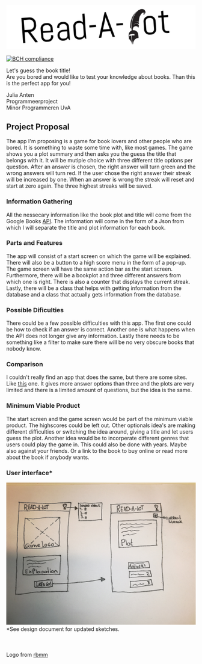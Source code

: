 ![logo](doc/textLogo.png)

[![BCH compliance](https://bettercodehub.com/edge/badge/JuliaAnten/Read-A-Lot?branch=master)](https://bettercodehub.com/)

Let's guess the book title! <br>
Are you bored and would like to test your knowledge about books. Than this is the perfect app for you!

Julia Anten<br>
Programmeerproject<br>
Minor Programmeren UvA
## Project Proposal

The app I'm proposing is a game for book lovers and other people who are bored. It is something to waste some time with, like most games. The game shows you a plot summary and then asks you the guess the title that belongs with it. It will be mutiple choice with three different title options per question. After an answer is chosen, the right answer will turn green and the wrong answers will turn red. If the user chose the right answer their streak will be increased by one. When an answer is wrong the streak will reset and start at zero again. The three highest streaks will be saved.

### Information Gathering
All the nessecary information like the book plot and title will come from the Google Books [API](https://developers.google.com/books/). The information will come in the form of a Json from which I will separate the title and plot information for each book. 

### Parts and Features
The app will consist of a start screen on which the game will be explained. There will also be a button to a high score menu in the form of a pop-up. The game screen will have the same action bar as the start screen. Furthermore, there will be a bookplot and three different answers from which one is right. There is also a counter that displays the current streak. Lastly, there will be a class that helps with getting information from the database and a class that actually gets information from the database.

### Possible Dificulties
There could be a few possible difficulties with this app. The first one could be how to check if an answer is correct. Another one is what happens when the API does not longer give any information. Lastly there needs to be something like a filter to make sure there will be no very obscure books that nobody know. 

### Comparison
I couldn't really find an app that does the same, but there are some sites. Like [this](https://www.sporcle.com/games/getschooled/guess-the-book-by-the-plot/) one. It gives more answer options than three and the plots are very limited and there is a limited amount of questions, but the idea is the same. 

### Minimum Viable Product
The start screen and the game screen would be part of the minimum viable product. The highscores could be left out. Other optionals idea's are making different difficulties or switching the idea around, giving a title and let users guess the plot. Another idea would be to incorperate different genres that users could play the game in. This could also be done with years. Maybe also against your friends. Or a link to the book to buy online or read more about the book if anybody wants.

### User interface*
![Schets](doc/Schetsen.jpg)
*See design document for updated sketches.
<br><br><br><br>
Logo from [rbmm](http://rbmm.com/work/galahad-books-logo/)
